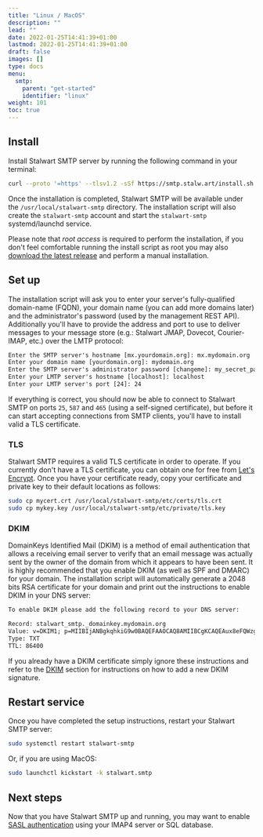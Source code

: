 ```yaml
---
title: "Linux / MacOS"
description: ""
lead: ""
date: 2022-01-25T14:41:39+01:00
lastmod: 2022-01-25T14:41:39+01:00
draft: false
images: []
type: docs
menu:
  smtp:
    parent: "get-started"
    identifier: "linux"
weight: 101
toc: true
---
```


## Install

Install Stalwart SMTP server by running the following command in your terminal:

```bash
curl --proto '=https' --tlsv1.2 -sSf https://smtp.stalw.art/install.sh | sudo sh
```

Once the installation is completed, Stalwart SMTP will be available under the ``/usr/local/stalwart-smtp``
directory. The installation script will also create the ``stalwart-smtp`` account and start the ``stalwart-smtp`` systemd/launchd service.

Please note that _root access_ is required to perform the installation, if you don't feel comfortable running the install script as root
you may also [download the latest release](https://github.com/stalwartlabs/smtp-server/releases) and
perform a manual installation.

## Set up

The installation script will ask you to enter your server's fully-qualified domain-name (FQDN), your domain name (you can add more domains later)
and the administrator's password (used by the management REST API). Additionally you'll have to provide the address and port to use to deliver 
messages to your message store (e.g.: Stalwart JMAP, Dovecot, Courier-IMAP, etc.) over the LMTP protocol:

```txt
Enter the SMTP server's hostname [mx.yourdomain.org]: mx.mydomain.org
Enter your domain name [yourdomain.org]: mydomain.org
Enter the SMTP server's administrator password [changeme]: my_secret_pass
Enter your LMTP server's hostname [localhost]: localhost
Enter your LMTP server's port [24]: 24
```

If everything is correct, you should now be able to connect to Stalwart SMTP on ports ``25``, ``587`` and ``465`` (using a self-signed certificate), but
before it can start accepting connections from SMTP clients, you'll have to install valid a TLS certificate.

### TLS

Stalwart SMTP requires a valid TLS certificate in order to operate. If you currently don't have a TLS certificate, 
you can obtain one for free from [Let's Encrypt](https://letsencrypt.org/). 
Once you have your certificate ready, copy your certificate and private key to their default locations as follows:

```bash
sudo cp mycert.crt /usr/local/stalwart-smtp/etc/certs/tls.crt
sudo cp mykey.key /usr/local/stalwart-smtp/etc/private/tls.key
```

### DKIM

DomainKeys Identified Mail (DKIM) is a method of email authentication that allows a receiving email server to verify that an email message was actually sent by the owner of the domain from which it appears to have been sent. It is highly recommended that you enable DKIM (as well as SPF and DMARC) for your domain.
The installation script will automatically generate a 2048 bits RSA certificate for your domain and print out the instructions to enable DKIM in your DNS server:

```txt
To enable DKIM please add the following record to your DNS server:

Record: stalwart_smtp._domainkey.mydomain.org
Value: v=DKIM1; p=MIIBIjANBgkqhkiG9w0BAQEFAAOCAQ8AMIIBCgKCAQEAux8eFQWzgUCHZ105H+D+oDI/tzovKRYInWIAq2pH1H1Osr5jKMhbN2fKW3f9gk810cC50aR4oo2DRKfwUqDlLJmum6UWfcliSwTwIDloGnUTWNeSw3U/ZvsmMAg00rwWA2OxPj59se7ElwfDICEPlxuePxI8l+TaAbq1fN4OJPJOC9ERn11JslR5D/wLIzKX5e6mM4MnNfo2dC0y7JKtn6w0gnNegERN3gmdPLnxccMhVBHYkQz2rPYOki5jnGkRuhcY0F1X+wVgRbiuaBv4X5VbebheyOjsv/bxRwAWVYFwCQJP1FoG7lQbr3YtCQihR8RzVclvSL8Y68uxL+qHwQIDAQAB
Type: TXT
TTL: 86400
```

If you already have a DKIM certificate simply ignore these instructions and refer to the [DKIM](/smtp/auth/dkim) section for instructions on how to add a new DKIM signature.

## Restart service

Once you have completed the setup instructions, restart your Stalwart SMTP server:

```bash
sudo systemctl restart stalwart-smtp
```

Or, if you are using MacOS:

```bash
sudo launchctl kickstart -k stalwart.smtp
```

## Next steps

Now that you have Stalwart SMTP up and running, you may want to enable [SASL authentication](/smtp/inbound/auth) using
your IMAP4 server or SQL database.

